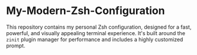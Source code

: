 # My-Modern-Zsh-Configuration
This repository contains my personal Zsh configuration, designed for a fast, powerful, and visually appealing terminal experience. It's built around the `zinit` plugin manager for performance and includes a highly customized prompt.
